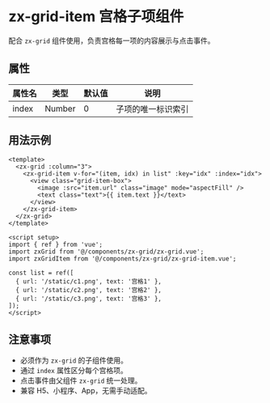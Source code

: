 # zx-grid-item 宫格子项组件

配合 `zx-grid` 组件使用，负责宫格每一项的内容展示与点击事件。

## 属性
| 属性名 | 类型   | 默认值 | 说明               |
| ------ | ------ | ------ | ------------------ |
| index  | Number | 0      | 子项的唯一标识索引 |

## 用法示例

```vue
<template>
  <zx-grid :column="3">
    <zx-grid-item v-for="(item, idx) in list" :key="idx" :index="idx">
      <view class="grid-item-box">
        <image :src="item.url" class="image" mode="aspectFill" />
        <text class="text">{{ item.text }}</text>
      </view>
    </zx-grid-item>
  </zx-grid>
</template>

<script setup>
import { ref } from 'vue';
import zxGrid from '@/components/zx-grid/zx-grid.vue';
import zxGridItem from '@/components/zx-grid/zx-grid-item.vue';

const list = ref([
  { url: '/static/c1.png', text: '宫格1' },
  { url: '/static/c2.png', text: '宫格2' },
  { url: '/static/c3.png', text: '宫格3' },
]);
</script>
```

## 注意事项
- 必须作为 `zx-grid` 的子组件使用。
- 通过 `index` 属性区分每个宫格项。
- 点击事件由父组件 `zx-grid` 统一处理。
- 兼容 H5、小程序、App，无需手动适配。
